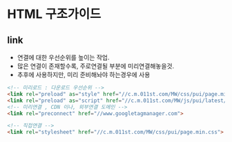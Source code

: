# HTML 구조가이드

## link
- 연결에 대한 우선순위를 높이는 작업.
- 많은 연결이 존재할수록, 주로연결될 부분에 미리연결해놓을것.
- 추후에 사용하지만, 미리 준비해놔야 하는경우에 사용
```html
<!-- 미리로드 : 다운로드 우선순위 -->
<link rel="preload" as="style" href="//c.m.011st.com/MW/css/pui/page.min.css">
<link rel="preload" as="script" href="//c.m.011st.com/MW/js/pui/latest/vendor.js">
<!-- 미리연결 , CDN 이나, 외부연결 도메인 -->
<link rel="preconnect" href="//www.googletagmanager.com">

<!-- 직접연결 -->
<link rel="stylesheet" href="//c.m.011st.com/MW/css/pui/page.min.css">
```